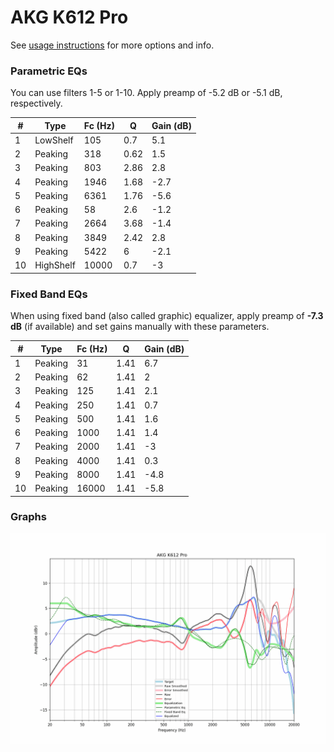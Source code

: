 # AKG K612 Pro
See [usage instructions](https://github.com/jaakkopasanen/AutoEq#usage) for more options and info.

### Parametric EQs
You can use filters 1-5 or 1-10. Apply preamp of -5.2 dB or -5.1 dB, respectively.

|   # | Type      |   Fc (Hz) |    Q |   Gain (dB) |
|-----|-----------|-----------|------|-------------|
|   1 | LowShelf  |       105 | 0.7  |         5.1 |
|   2 | Peaking   |       318 | 0.62 |         1.5 |
|   3 | Peaking   |       803 | 2.86 |         2.8 |
|   4 | Peaking   |      1946 | 1.68 |        -2.7 |
|   5 | Peaking   |      6361 | 1.76 |        -5.6 |
|   6 | Peaking   |        58 | 2.6  |        -1.2 |
|   7 | Peaking   |      2664 | 3.68 |        -1.4 |
|   8 | Peaking   |      3849 | 2.42 |         2.8 |
|   9 | Peaking   |      5422 | 6    |        -2.1 |
|  10 | HighShelf |     10000 | 0.7  |        -3   |

### Fixed Band EQs
When using fixed band (also called graphic) equalizer, apply preamp of **-7.3 dB** (if available) and set gains manually with these parameters.

|   # | Type    |   Fc (Hz) |    Q |   Gain (dB) |
|-----|---------|-----------|------|-------------|
|   1 | Peaking |        31 | 1.41 |         6.7 |
|   2 | Peaking |        62 | 1.41 |         2   |
|   3 | Peaking |       125 | 1.41 |         2.1 |
|   4 | Peaking |       250 | 1.41 |         0.7 |
|   5 | Peaking |       500 | 1.41 |         1.6 |
|   6 | Peaking |      1000 | 1.41 |         1.4 |
|   7 | Peaking |      2000 | 1.41 |        -3   |
|   8 | Peaking |      4000 | 1.41 |         0.3 |
|   9 | Peaking |      8000 | 1.41 |        -4.8 |
|  10 | Peaking |     16000 | 1.41 |        -5.8 |

### Graphs
![](./AKG%20K612%20Pro.png)
